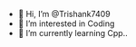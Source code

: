 - 👋 Hi, I’m @Trishank7409
- 👀 I’m interested in Coding
- 🌱 I’m currently learning Cpp..

<!---
Trishank7409/Trishank7409 is a ✨ special ✨ repository because its `README.md` (this file) appears on your GitHub profile.
You can click the Preview link to take a look at your changes.
--->
